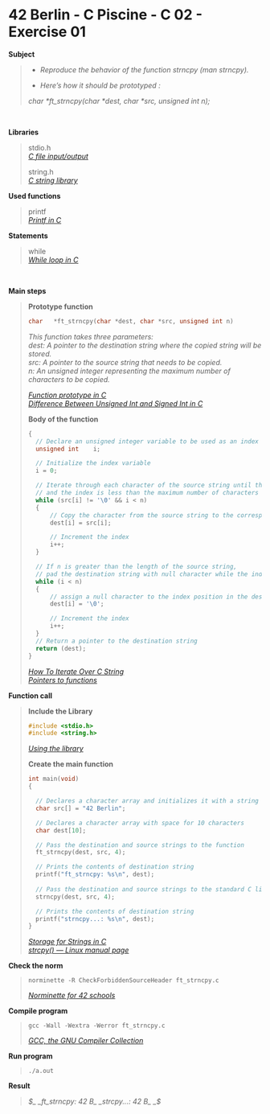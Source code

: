 # 42 Berlin - C Piscine - C 02 - Exercise 01

**Subject**
> * _Reproduce the behavior of the function strncpy (man strncpy)._   
>
> * _Here’s how it should be prototyped :_   
>
>_char *ft_strncpy(char *dest, char *src, unsigned int n);_    
>

<br>

**Libraries**        
>
>stdio.h    
>_[C file input/output](https://en.wikipedia.org/wiki/C_file_input/output)_
>
>string.h   
>_[C string library](https://en.wikibooks.org/wiki/C_Programming/string.h)_    

**Used functions**   
>
>printf   
>_[Printf in C](https://www.geeksforgeeks.org/printf-in-c/)_    

**Statements**
>
>while    
>_[While loop in C](https://www.geeksforgeeks.org/c-while-loop/?ref=lbp)_

<br>

**Main steps**
>
>**Prototype function**
>```c
>char	*ft_strncpy(char *dest, char *src, unsigned int n)
>```
>_This function takes three parameters:_    
>_dest: A pointer to the destination string where the copied string will be stored._    
>_src: A pointer to the source string that needs to be copied._   
>_n: An unsigned integer representing the maximum number of characters to be copied._    
>
>_[Function prototype in C](https://www.geeksforgeeks.org/function-prototype-in-c/)_   
>_[Difference Between Unsigned Int and Signed Int in C](https://www.geeksforgeeks.org/difference-between-unsigned-int-and-signed-int-in-c/)_    
>
>**Body of the function**
>```c
>{
>	// Declare an unsigned integer variable to be used as an index
>	unsigned int	i;
>
>	// Initialize the index variable
>	i = 0;
>
>	// Iterate through each character of the source string until the null character is encountered
>	// and the index is less than the maximum number of characters
>	while (src[i] != '\0' && i < n)
>	{
>		// Copy the character from the source string to the corresponding position in the destination string
>		dest[i] = src[i];
>
>		// Increment the index
>		i++;
>	}
>
>	// If n is greater than the length of the source string,
>	// pad the destination string with null character while the index is less than n
>	while (i < n)
>	{
>		// assign a null character to the index position in the destination string
>		dest[i] = '\0';
>
>		// Increment the index
>		i++;
>	}
>	// Return a pointer to the destination string 
>	return (dest);
>}    
>```
>_[How To Iterate Over C String](https://dev.to/zirkelc/how-to-iterate-over-c-string-lcj)_    
>_[Pointers to functions](https://www.ibm.com/docs/en/zos/3.1.0?topic=functions-pointers)_   
>


**Function call**
>**Include the Library**
>```c
>#include <stdio.h>
>#include <string.h>
>```
>_[Using the library](https://www.gnu.org/software/libc/manual/html_mono/libc.html#Using-the-Library)_
>
>**Create the main function**
>```c
>int main(void)
>{   
>
>	// Declares a character array and initializes it with a string
>	char src[] = "42 Berlin";
>
>	// Declares a character array with space for 10 characters   
>	char dest[10];
>
>	// Pass the destination and source strings to the function   
>	ft_strncpy(dest, src, 4);
>
>	// Prints the contents of destination string
>	printf("ft_strncpy: %s\n", dest);
>	
>	// Pass the destination and source strings to the standard C library function
>	strncpy(dest, src, 4);
>
>	// Prints the contents of destination string
>	printf("strncpy...: %s\n", dest);
>}  
>```    
>_[Storage for Strings in C](https://www.geeksforgeeks.org/storage-for-strings-in-c/)_   
>_[strcpy() — Linux manual page](https://man7.org/linux/man-pages/man3/strcpy.3.html)_    

**Check the norm**
>```
>norminette -R CheckForbiddenSourceHeader ft_strncpy.c
>```
>_[Norminette for 42 schools](https://github.com/42School/norminette)_

**Compile program**
>```
>gcc -Wall -Wextra -Werror ft_strncpy.c
>```
>_[GCC, the GNU Compiler Collection](https://gcc.gnu.org)_

**Run program**
>```
>./a.out
>```

**Result**
>_$_    
>_ft_strncpy: 42 B_   
>_strcpy...: 42 B_   
>_$_    
